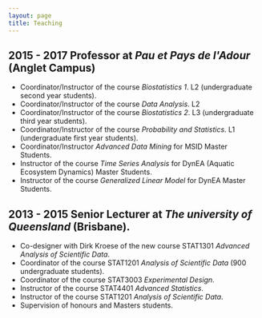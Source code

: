 ```yaml
---
layout: page
title: Teaching
---
```


## 2015 - 2017 **Professor** at *Pau et Pays de l'Adour* (Anglet Campus)

- Coordinator/Instructor of the course _Biostatistics 1_. L2 (undergraduate second year students).
- Coordinator/Instructor of the course  *Data Analysis*. L2
- Coordinator/Instructor of  the course  *Biostatistics 2*. L3 (undergraduate third year students). 
- Coordinator/Instructor  of  the course *Probability and Statistics*. L1 (undergraduate first year students).
- Coordinator/Instructor *Advanced Data Mining* for MSID Master Students.
- Instructor of the course  *Time Series Analysis* for DynEA (Aquatic Ecosystem Dynamics) Master Students.
- Instructor of the course *Generalized Linear Model* for DynEA Master Students.


## 2013 - 2015 **Senior Lecturer** at *The university of Queensland* (Brisbane). 
- Co-designer with Dirk Kroese of the new course  STAT1301 *Advanced Analysis of Scientific Data*.
- Coordinator of the course STAT1201 *Analysis of Scientific Data* (900 undergraduate students).
- Coordinator of the course STAT3003 *Experimental Design*.
- Instructor of the course STAT4401 *Advanced Statistics*.
- Instructor of the course STAT1201 *Analysis of Scientific Data*.
- Supervision of  honours and Masters students.

